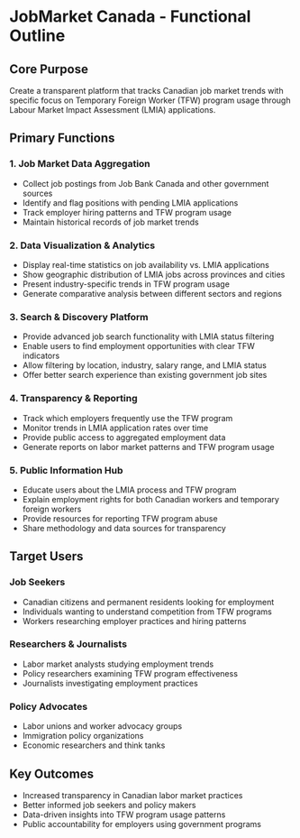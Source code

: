 # JobMarket Canada - Functional Outline

## Core Purpose
Create a transparent platform that tracks Canadian job market trends with specific focus on Temporary Foreign Worker (TFW) program usage through Labour Market Impact Assessment (LMIA) applications.

## Primary Functions

### 1. Job Market Data Aggregation
- Collect job postings from Job Bank Canada and other government sources
- Identify and flag positions with pending LMIA applications
- Track employer hiring patterns and TFW program usage
- Maintain historical records of job market trends

### 2. Data Visualization & Analytics
- Display real-time statistics on job availability vs. LMIA applications
- Show geographic distribution of LMIA jobs across provinces and cities
- Present industry-specific trends in TFW program usage
- Generate comparative analysis between different sectors and regions

### 3. Search & Discovery Platform
- Provide advanced job search functionality with LMIA status filtering
- Enable users to find employment opportunities with clear TFW indicators
- Allow filtering by location, industry, salary range, and LMIA status
- Offer better search experience than existing government job sites

### 4. Transparency & Reporting
- Track which employers frequently use the TFW program
- Monitor trends in LMIA application rates over time
- Provide public access to aggregated employment data
- Generate reports on labor market patterns and TFW program usage

### 5. Public Information Hub
- Educate users about the LMIA process and TFW program
- Explain employment rights for both Canadian workers and temporary foreign workers
- Provide resources for reporting TFW program abuse
- Share methodology and data sources for transparency

## Target Users

### Job Seekers
- Canadian citizens and permanent residents looking for employment
- Individuals wanting to understand competition from TFW programs
- Workers researching employer practices and hiring patterns

### Researchers & Journalists
- Labor market analysts studying employment trends
- Policy researchers examining TFW program effectiveness
- Journalists investigating employment practices

### Policy Advocates
- Labor unions and worker advocacy groups
- Immigration policy organizations
- Economic researchers and think tanks

## Key Outcomes
- Increased transparency in Canadian labor market practices
- Better informed job seekers and policy makers
- Data-driven insights into TFW program usage patterns
- Public accountability for employers using government programs